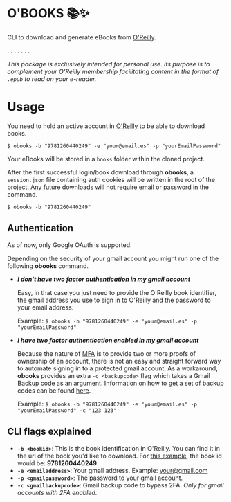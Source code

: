 # O'BOOKS  :books::sparkles:

CLI to download and generate eBooks from [O'Reilly](https://www.oreilly.com/).

.
.
.
.
.
.
.

_This package is exclusively intended for personal use. Its purpose is to complement your O'Reilly membership facilitating content in the format of `.epub` to read on your e-reader._

# Usage

You need to hold an active account in [O'Reilly](https://www.oreilly.com/) to be able to download books.

    $ obooks -b "9781260440249" -e "your@email.es" -p "yourEmailPassword"

Your eBooks will be stored in a `books` folder within the cloned project.

After the first successful login/book download through **obooks**, a `session.json` file containing auth cookies will be written in the root of the project. Any future downloads will not require email or password in the command.

	$ obooks -b "9781260440249"



## Authentication

As of now, only Google OAuth is supported.

Depending on the security of your gmail account you might run one of the following **obooks** command.

 - _**I don't have two factor authentication in my gmail account**_

	Easy, in that case you just need to provide the O'Reilly book identifier, the gmail address you use to sign in to O'Reilly and the password to your email address.

	Example:
	`$ obooks -b "9781260440249" -e "your@email.es" -p "yourEmailPassword"`

-  _**I have two factor authentication enabled in my gmail account**_

	Because the nature of [MFA](https://en.wikipedia.org/wiki/Multi-factor_authentication) is to provide two or more proofs of ownership of an account, there is not an easy and straight forward way to automate signing in to a protected gmail account.
	As a workaround, **obooks** provides an extra `-c <backupcode>` flag which takes a Gmail Backup code as an argument. Information on how to get a set of backup codes can be found [here](https://support.google.com/accounts/answer/1187538?co=GENIE.Platform%3DDesktop&hl=en&oco=0).

	Example:
	`$ obooks -b "9781260440249" -e "your@email.es" -p "yourEmailPassword" -c "123 123"`

## **CLI flags explained**

- **`-b <bookid>`**: This is the book identification in O'Reilly. You can find it in the url of the book you'd like to download. For [this example](https://learning.oreilly.com/library/view/java-the-complete/9781260440249/), the book id would be: **9781260440249**
- **`-e <emailaddress>`**: Your gmail address. Example: your@gmail.com
- **`-p <gmailpassword>`**: The password to your gmail account.
- **`-c <gmailbackupcode>`**: Gmail backup code to bypass 2FA. _Only for gmail accounts with 2FA enabled_.
